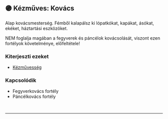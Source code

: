 ## 🟣 Kézműves: Kovács

Alap kovácsmesterség. Fémből kalapálsz ki lópatkókat, kapákat, ásókat, ekéket, háztartási eszközöket.

NEM foglalja magában a fegyverek és páncélok kovácsolását, viszont ezen fortélyok követelménye, előfeltétele!

### Kiterjeszti ezeket

- [Kézművesség](../kepzettsegek.szekunder/kezmuvesseg.md)

### Kapcsolódik

- Fegyverkovács fortély
- Páncélkovács fortély

<br />

---
